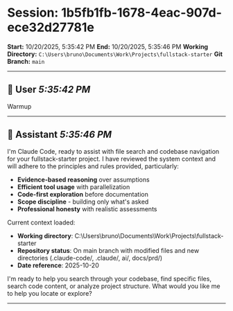 # Session: 1b5fb1fb-1678-4eac-907d-ece32d27781e

**Start:** 10/20/2025, 5:35:42 PM
**End:** 10/20/2025, 5:35:46 PM
**Working Directory:** `C:\Users\bruno\Documents\Work\Projects\fullstack-starter`
**Git Branch:** `main`

---

## 👤 User _5:35:42 PM_

Warmup

---

## 🤖 Assistant _5:35:46 PM_

I'm Claude Code, ready to assist with file search and codebase navigation for your fullstack-starter project. I have reviewed the system context and will adhere to the principles and rules provided, particularly:

- **Evidence-based reasoning** over assumptions
- **Efficient tool usage** with parallelization
- **Code-first exploration** before documentation
- **Scope discipline** - building only what's asked
- **Professional honesty** with realistic assessments

Current context loaded:
- **Working directory**: C:\Users\bruno\Documents\Work\Projects\fullstack-starter
- **Repository status**: On main branch with modified files and new directories (.claude-code/, .claude/, ai/, docs/prd/)
- **Date reference**: 2025-10-20

I'm ready to help you search through your codebase, find specific files, search code content, or analyze project structure. What would you like me to help you locate or explore?

---

